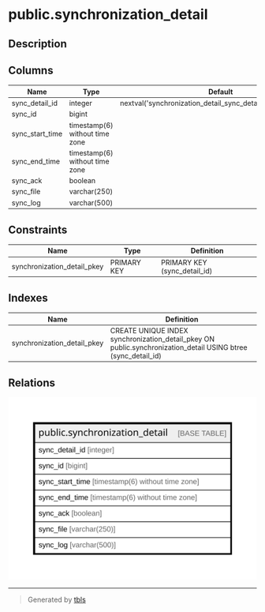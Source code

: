 # public.synchronization_detail

## Description

## Columns

| Name | Type | Default | Nullable | Children | Parents | Comment |
| ---- | ---- | ------- | -------- | -------- | ------- | ------- |
| sync_detail_id | integer | nextval('synchronization_detail_sync_detail_id_seq'::regclass) | false |  |  |  |
| sync_id | bigint |  | true |  |  |  |
| sync_start_time | timestamp(6) without time zone |  | true |  |  |  |
| sync_end_time | timestamp(6) without time zone |  | true |  |  |  |
| sync_ack | boolean |  | true |  |  |  |
| sync_file | varchar(250) |  | true |  |  |  |
| sync_log | varchar(500) |  | true |  |  |  |

## Constraints

| Name | Type | Definition |
| ---- | ---- | ---------- |
| synchronization_detail_pkey | PRIMARY KEY | PRIMARY KEY (sync_detail_id) |

## Indexes

| Name | Definition |
| ---- | ---------- |
| synchronization_detail_pkey | CREATE UNIQUE INDEX synchronization_detail_pkey ON public.synchronization_detail USING btree (sync_detail_id) |

## Relations

![er](public.synchronization_detail.svg)

---

> Generated by [tbls](https://github.com/k1LoW/tbls)
